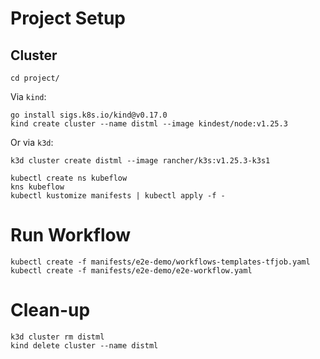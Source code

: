 # Project Setup

## Cluster

```
cd project/
```

Via `kind`:

```
go install sigs.k8s.io/kind@v0.17.0
kind create cluster --name distml --image kindest/node:v1.25.3
```

Or via `k3d`:

```
k3d cluster create distml --image rancher/k3s:v1.25.3-k3s1
```


```
kubectl create ns kubeflow
kns kubeflow
kubectl kustomize manifests | kubectl apply -f -
```

# Run Workflow

```
kubectl create -f manifests/e2e-demo/workflows-templates-tfjob.yaml
kubectl create -f manifests/e2e-demo/e2e-workflow.yaml
```

# Clean-up

```
k3d cluster rm distml
kind delete cluster --name distml
```
